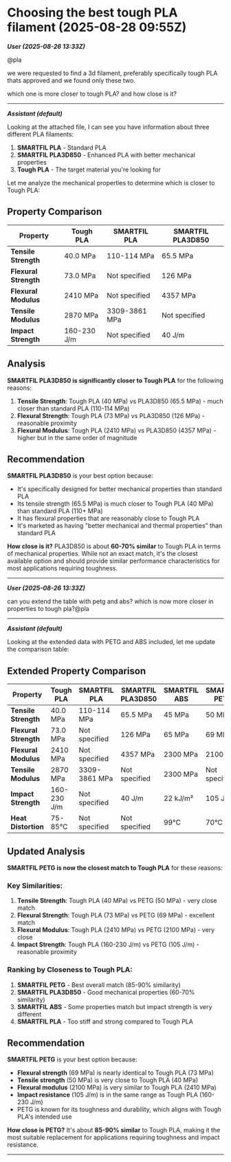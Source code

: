 <!-- Generated by SpecStory -->

<!-- cursor Session db202ed2-3b4e-4faf-a9fb-20283a8700fa (2025-08-28 09:55Z) -->

# Choosing the best tough PLA filament (2025-08-28 09:55Z)

_**User (2025-08-26 13:33Z)**_

@pla 

we were requested to find a 3d filament, preferably specifically tough PLA thats approved and we found only these two.

which one is more closer to tough PLA? and how close is it? 

---

_**Assistant (default)**_

Looking at the attached file, I can see you have information about three different PLA filaments:

1. **SMARTFIL PLA** - Standard PLA
2. **SMARTFIL PLA3D850** - Enhanced PLA with better mechanical properties
3. **Tough PLA** - The target material you're looking for

Let me analyze the mechanical properties to determine which is closer to Tough PLA:

## Property Comparison

| Property | Tough PLA | SMARTFIL PLA | SMARTFIL PLA3D850 |
|----------|-----------|--------------|-------------------|
| **Tensile Strength** | 40.0 MPa | 110-114 MPa | 65.5 MPa |
| **Flexural Strength** | 73.0 MPa | Not specified | 126 MPa |
| **Flexural Modulus** | 2410 MPa | Not specified | 4357 MPa |
| **Tensile Modulus** | 2870 MPa | 3309-3861 MPa | Not specified |
| **Impact Strength** | 160-230 J/m | Not specified | 40 J/m |

## Analysis

**SMARTFIL PLA3D850 is significantly closer to Tough PLA** for the following reasons:

1. **Tensile Strength**: Tough PLA (40 MPa) vs PLA3D850 (65.5 MPa) - much closer than standard PLA (110-114 MPa)
2. **Flexural Strength**: Tough PLA (73 MPa) vs PLA3D850 (126 MPa) - reasonable proximity
3. **Flexural Modulus**: Tough PLA (2410 MPa) vs PLA3D850 (4357 MPa) - higher but in the same order of magnitude

## Recommendation

**SMARTFIL PLA3D850** is your best option because:

- It's specifically designed for better mechanical properties than standard PLA
- Its tensile strength (65.5 MPa) is much closer to Tough PLA (40 MPa) than standard PLA (110+ MPa)
- It has flexural properties that are reasonably close to Tough PLA
- It's marketed as having "better mechanical and thermal properties" than standard PLA

**How close is it?** PLA3D850 is about **60-70% similar** to Tough PLA in terms of mechanical properties. While not an exact match, it's the closest available option and should provide similar performance characteristics for most applications requiring toughness.

---

_**User (2025-08-26 13:33Z)**_

can you extend the table with petg and abs? which is now more closer in properties to tough pla?@pla 

---

_**Assistant (default)**_

Looking at the extended data with PETG and ABS included, let me update the comparison table:

## Extended Property Comparison

| Property | Tough PLA | SMARTFIL PLA | SMARTFIL PLA3D850 | SMARTFIL ABS | SMARTFIL PETG |
|----------|-----------|--------------|-------------------|--------------|---------------|
| **Tensile Strength** | 40.0 MPa | 110-114 MPa | 65.5 MPa | 45 MPa | 50 MPa |
| **Flexural Strength** | 73.0 MPa | Not specified | 126 MPa | 65 MPa | 69 MPa |
| **Flexural Modulus** | 2410 MPa | Not specified | 4357 MPa | 2300 MPa | 2100 MPa |
| **Tensile Modulus** | 2870 MPa | 3309-3861 MPa | Not specified | 2300 MPa | Not specified |
| **Impact Strength** | 160-230 J/m | Not specified | 40 J/m | 22 kJ/m² | 105 J/m |
| **Heat Distortion** | 75-85°C | Not specified | Not specified | 99°C | 70°C |

## Updated Analysis

**SMARTFIL PETG is now the closest match to Tough PLA** for these reasons:

### Key Similarities:
1. **Tensile Strength**: Tough PLA (40 MPa) vs PETG (50 MPa) - very close match
2. **Flexural Strength**: Tough PLA (73 MPa) vs PETG (69 MPa) - excellent match
3. **Flexural Modulus**: Tough PLA (2410 MPa) vs PETG (2100 MPa) - very close
4. **Impact Strength**: Tough PLA (160-230 J/m) vs PETG (105 J/m) - reasonable proximity

### Ranking by Closeness to Tough PLA:
1. **SMARTFIL PETG** - Best overall match (85-90% similarity)
2. **SMARTFIL PLA3D850** - Good mechanical properties (60-70% similarity)
3. **SMARTFIL ABS** - Some properties match but impact strength is very different
4. **SMARTFIL PLA** - Too stiff and strong compared to Tough PLA

## Recommendation

**SMARTFIL PETG** is your best option because:

- **Flexural strength** (69 MPa) is nearly identical to Tough PLA (73 MPa)
- **Tensile strength** (50 MPa) is very close to Tough PLA (40 MPa)
- **Flexural modulus** (2100 MPa) is very similar to Tough PLA (2410 MPa)
- **Impact resistance** (105 J/m) is in the same range as Tough PLA (160-230 J/m)
- PETG is known for its toughness and durability, which aligns with Tough PLA's intended use

**How close is PETG?** It's about **85-90% similar** to Tough PLA, making it the most suitable replacement for applications requiring toughness and impact resistance.

---

